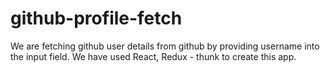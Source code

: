# github-profile-fetch
We are fetching github user details from github by providing username into the input field. We have used React, Redux - thunk to create this app.
